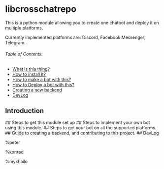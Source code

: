 # libcrosschatrepo

This is a python module allowing you to create one chatbot and deploy it on multiple platforms.

Currently implemented platforms are:
Discord, Facebook Messenger, Telegram.

###### Table of Contents:
 - [What is this thing?](#whaaa??)
 - [How to install it?](#howinstall)
 - [How to make a bot with this?](#howuse)
 - [How to Deploy a bot with this?](#howdeploy)
 - [Creating a new backend](#moar_platforms)
 - [DevLog](#devlog)


<a name="whaaa??"/>

## Introduction

<a name="howinstall"/>
## Steps to get this module set up


<a name="howuse"/>
## Steps to implement your own bot using this module.


<a name="howdeploy"/>
## Steps to get your bot on all the supported platforms.


<a name="moar_platforms"/>
## Guide to creating a backend, and contributing to this project.


<a name="devlog"/>
## DevLog



%peter

%konrad

%mykhailo 

